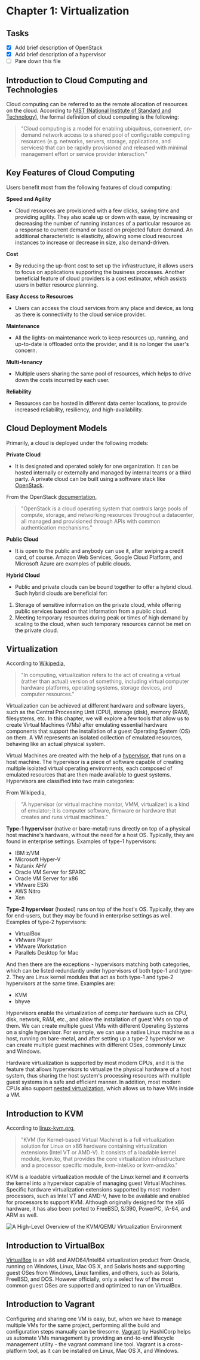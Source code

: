 # Chapter 1: Virtualization

## Tasks
- [x] Add brief description of OpenStack
- [x] Add brief description of a hypervisor
- [ ] Pare down this file

## Introduction to Cloud Computing and Technologies

Cloud computing can be referred to as the remote allocation of resources on the cloud. According to [NIST (National Institute of Standard and Technology)](http://nvlpubs.nist.gov/nistpubs/Legacy/SP/nistspecialpublication800-145.pdf), the formal definition of cloud computing is the following:

>"Cloud computing is a model for enabling ubiquitous, convenient, on-demand network access to a shared pool of configurable computing resources (e.g. networks, servers, storage, applications, and services) that can be rapidly provisioned and released with minimal management effort or service provider interaction."

## Key Features of Cloud Computing

Users benefit most from the following features of cloud computing:

**Speed and Agility**
* Cloud resources are provisioned with a few clicks, saving time and providing agility. They also scale up or down with ease, by increasing or decreasing the number of running instances of a particular resource as a response to current demand or based on projected future demand. An additional characteristic is elasticity, allowing some cloud resources instances to increase or decrease in size, also demand-driven.

**Cost**
* By reducing the up-front cost to set up the infrastructure, it allows users to focus on applications supporting the business processes. Another beneficial feature of cloud providers is a cost estimator, which assists users in better resource planning.

**Easy Access to Resources**
* Users can access the cloud services from any place and device, as long as there is connectivity to the cloud service provider.

**Maintenance**
* All the lights-on maintenance work to keep resources up, running, and up-to-date is offloaded onto the provider, and it is no longer the user's concern.

**Multi-tenancy**
* Multiple users sharing the same pool of resources, which helps to drive down the costs incurred by each user.

**Reliability**
* Resources can be hosted in different data center locations, to provide increased reliability, resiliency, and high-availability.

## Cloud Deployment Models

Primarily, a cloud is deployed under the following models:

**Private Cloud**
* It is designated and operated solely for one organization. It can be hosted internally or externally and managed by internal teams or a third party. A private cloud can be built using a software stack like [OpenStack](https://www.openstack.org).

From the OpenStack [documentation](https://www.openstack.org/software),

>"OpenStack is a cloud operating system that controls large pools of compute, storage, and networking resources throughout a datacenter, all managed and provisioned through APIs with common authentication mechanisms."

**Public Cloud**
* It is open to the public and anybody can use it, after swiping a credit card, of course. Amazon Web Services, Google Cloud Platform, and Microsoft Azure are examples of public clouds.

**Hybrid Cloud**
* Public and private clouds can be bound together to offer a hybrid cloud. Such hybrid clouds are beneficial for:

1. Storage of sensitive information on the private cloud, while offering public services based on that information from a public cloud.
2. Meeting temporary resources during peak or times of high demand by scaling to the cloud, when such temporary resources cannot be met on the private cloud.

## Virtualization

According to [Wikipedia](https://en.wikipedia.org/wiki/Virtualization),

>"In computing, virtualization refers to the act of creating a virtual (rather than actual) version of something, including virtual computer hardware platforms, operating systems, storage devices, and computer resources."

Virtualization can be achieved at different hardware and software layers, such as the Central Processing Unit (CPU), storage (disk), memory (RAM), filesystems, etc. In this chapter, we will explore a few tools that allow us to create Virtual Machines (VMs) after emulating essential hardware components that support the installation of a guest Operating System (OS) on them. A VM represents an isolated collection of emulated resources, behaving like an actual physical system.

Virtual Machines are created with the help of a [hypervisor](https://en.wikipedia.org/wiki/Hypervisor), that runs on a host machine. The hypervisor is a piece of software capable of creating multiple isolated virtual operating environments, each composed of emulated resources that are then made available to guest systems. Hypervisors are classified into two main categories:

From Wikipedia,

>"A hypervisor (or virtual machine monitor, VMM, virtualizer) is a kind of emulator; it is computer software, firmware or hardware that creates and runs virtual machines."

**Type-1 hypervisor** (native or bare-metal) runs directly on top of a physical host machine's hardware, without the need for a host OS. Typically, they are found in enterprise settings. Examples of type-1 hypervisors:
* IBM z/VM
* Microsoft Hyper-V
* Nutanix AHV
* Oracle VM Server for SPARC
* Oracle VM Server for x86
* VMware ESXi
* AWS Nitro
* Xen

**Type-2 hypervisor** (hosted) runs on top of the host's OS. Typically, they are for end-users, but they may be found in enterprise settings as well. Examples of type-2 hypervisors:
* VirtualBox
* VMware Player
* VMware Workstation
* Parallels Desktop for Mac

And then there are the exceptions - hypervisors matching both categories, which can be listed redundantly under hypervisors of both type-1 and type-2. They are Linux kernel modules that act as both type-1 and type-2 hypervisors at the same time. Examples are:
* KVM
* bhyve

Hypervisors enable the virtualization of computer hardware such as CPU, disk, network, RAM, etc., and allow the installation of guest VMs on top of them. We can create multiple guest VMs with different Operating Systems on a single hypervisor. For example, we can use a native Linux machine as a host, running on bare-metal, and after setting up a type-2 hypervisor we can create multiple guest machines with different OSes, commonly Linux and Windows.

Hardware virtualization is supported by most modern CPUs, and it is the feature that allows hypervisors to virtualize the physical hardware of a host system, thus sharing the host system's processing resources with multiple guest systems in a safe and efficient manner. In addition, most modern CPUs also support [nested virtualization](https://en.wikipedia.org/wiki/Virtualization#Nested_virtualization), which allows us to have VMs inside a VM.

## Introduction to KVM

According to [linux-kvm.org](https://www.linux-kvm.org),

>"KVM (for Kernel-based Virtual Machine) is a full virtualization solution for Linux on x86 hardware containing virtualization extensions (Intel VT or AMD-V). It consists of a loadable kernel module, kvm.ko, that provides the core virtualization infrastructure and a processor specific module, kvm-intel.ko or kvm-amd.ko."

KVM is a loadable virtualization module of the Linux kernel and it converts the kernel into a hypervisor capable of managing guest Virtual Machines. Specific hardware virtualization extensions supported by most modern processors, such as Intel VT and AMD-V, have to be available and enabled for processors to support KVM. Although originally designed for the x86 hardware, it has also been ported to FreeBSD, S/390, PowerPC, IA-64, and ARM as well.

![A High-Level Overview of the KVM/QEMU Virtualization Environment](./img/img_0.png)

## Introduction to VirtualBox

[VirtualBox](https://www.virtualbox.org) is an x86 and AMD64/Intel64 virtualization product from Oracle, running on Windows, Linux, Mac OS X, and Solaris hosts and supporting guest OSes from Windows, Linux families, and others, such as Solaris, FreeBSD, and DOS. However officially, only a select few of the most common guest OSes are supported and optimized to run on VirtualBox.

## Introduction to Vagrant

Configuring and sharing one VM is easy, but, when we have to manage multiple VMs for the same project, performing all the build and configuration steps manually can be tiresome. [Vagrant](https://www.vagrantup.com) by HashiCorp helps us automate VMs management by providing an end-to-end lifecycle management utility - the vagrant command line tool. Vagrant is a cross-platform tool, as it can be installed on Linux, Mac OS X, and Windows.
